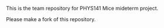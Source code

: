 This is the team repository for PHYS141 Mice mideterm project.

Please make a fork of this repository.
